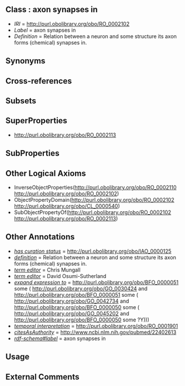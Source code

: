
## Class : axon synapses in

 * *IRI* = http://purl.obolibrary.org/obo/RO_0002102
 * *Label* = axon synapses in
 * *Definition* = Relation between a neuron and some structure its axon forms (chemical) synapses in.

## Synonyms


## Cross-references


## Subsets


## SuperProperties

 * <http://purl.obolibrary.org/obo/RO_0002113>

## SubProperties


## Other Logical Axioms

 * InverseObjectProperties(<http://purl.obolibrary.org/obo/RO_0002110> <http://purl.obolibrary.org/obo/RO_0002102>)
 * ObjectPropertyDomain(<http://purl.obolibrary.org/obo/RO_0002102> <http://purl.obolibrary.org/obo/CL_0000540>)
 * SubObjectPropertyOf(<http://purl.obolibrary.org/obo/RO_0002102> <http://purl.obolibrary.org/obo/RO_0002113>)

## Other Annotations

 * *[has curation status](../../IAO/14/IAO_0000114.md)* = http://purl.obolibrary.org/obo/IAO_0000125
 * *[definition](../../IAO/15/IAO_0000115.md)* = Relation between a neuron and some structure its axon forms (chemical) synapses in.
 * *[term editor](../../IAO/17/IAO_0000117.md)* = Chris Mungall
 * *[term editor](../../IAO/17/IAO_0000117.md)* = David Osumi-Sutherland
 * *[expand expression to](../../IAO/24/IAO_0000424.md)* = <http://purl.obolibrary.org/obo/BFO_0000051> some (
   <http://purl.obolibrary.org/obo/GO_0030424> and <http://purl.obolibrary.org/obo/BFO_0000051> some (
      <http://purl.obolibrary.org/obo/GO_0042734> and <http://purl.obolibrary.org/obo/BFO_0000050> some (
         <http://purl.obolibrary.org/obo/GO_0045202> and <http://purl.obolibrary.org/obo/BFO_0000050> some ?Y)))
 * *[temporal interpretation](../../RO/00/RO_0001900.md)* = http://purl.obolibrary.org/obo/RO_0001901
 * *[citesAsAuthority](../../ty/citesAsAuthority.md)* = http://www.ncbi.nlm.nih.gov/pubmed/22402613
 * *[rdf-schema#label](../../el/rdf-schema#label.md)* = axon synapses in

## Usage


## External Comments

